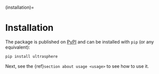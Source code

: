 (installation)=

# Installation

The package is published on [PyPI](https://pypi.org/project/ultrasphere/) and can be installed with `pip` (or any equivalent):

```bash
pip install ultrasphere
```

Next, see the {ref}`section about usage <usage>` to see how to use it.
